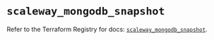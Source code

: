 # `scaleway_mongodb_snapshot`

Refer to the Terraform Registry for docs: [`scaleway_mongodb_snapshot`](https://registry.terraform.io/providers/scaleway/scaleway/2.57.0/docs/resources/mongodb_snapshot).
